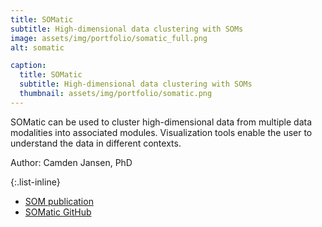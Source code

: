 ```yaml
---
title: SOMatic
subtitle: High-dimensional data clustering with SOMs
image: assets/img/portfolio/somatic_full.png
alt: somatic

caption:
  title: SOMatic
  subtitle: High-dimensional data clustering with SOMs
  thumbnail: assets/img/portfolio/somatic.png
---
```


SOMatic can be used to cluster high-dimensional data from multiple data modalities into associated modules. Visualization tools enable the user to understand the data in different contexts.

Author: Camden Jansen, PhD

{:.list-inline}
- [SOM publication](https://www.ncbi.nlm.nih.gov/pmc/articles/PMC6855564/)
- [SOMatic GitHub](https://github.com/csjansen/SOMatic)

